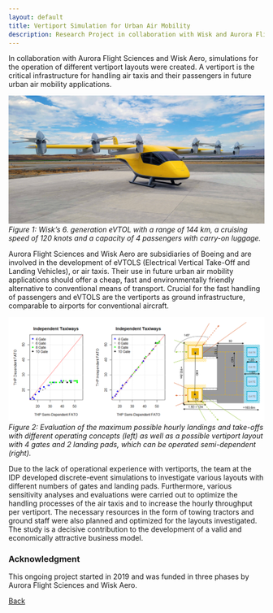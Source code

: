 ```yaml
---
layout: default
title: Vertiport Simulation for Urban Air Mobility
description: Research Project in collaboration with Wisk and Aurora Flight Sciences
---
```


In collaboration with Aurora Flight Sciences and Wisk Aero, simulations for the operation of different vertiport layouts were created. A vertiport is the critical 
infrastructure for handling air taxis and their passengers in future urban air mobility applications.

![Branching](./../../pictures/wisk_evotl.png)
_Figure 1: Wisk’s 6. generation eVTOL with a range of 144 km, a cruising speed of 120 knots and a capacity of 4 passengers with carry-on luggage._

Aurora Flight Sciences and Wisk Aero are subsidiaries of Boeing and are involved in the development of eVTOLS (Electrical Vertical Take-Off and Landing Vehicles), or air 
taxis. Their use in future urban air mobility applications should offer a cheap, fast and environmentally friendly alternative to conventional means of transport. Crucial 
for the fast handling of passengers and eVTOLS are the vertiports as ground infrastructure, comparable to airports for conventional aircraft. 

![Branching](./../../pictures/vertiport_simulations.png)
_Figure 2: Evaluation of the maximum possible hourly landings and take-offs with different operating concepts (left) as well as a possible vertiport layout with 4 gates 
and 2 landing pads, which can be operated semi-dependent (right)._

Due to the lack of operational experience with vertiports, the team at the IDP developed discrete-event simulations to investigate various layouts with different numbers 
of gates and landing pads. Furthermore, various sensitivity analyses and evaluations were carried out to optimize the handling processes of the air taxis and to increase 
the hourly throughput per vertiport. The necessary resources in the form of towing tractors and ground staff were also planned and optimized for the layouts investigated. 
The study is a decisive contribution to the development of a valid and economically attractive business model.

### Acknowledgment
This ongoing project started in 2019 and was funded in three phases by Aurora Flight Sciences and Wisk Aero.

[Back](https://intelligentsystemsgroup.github.io/pages/research.html)